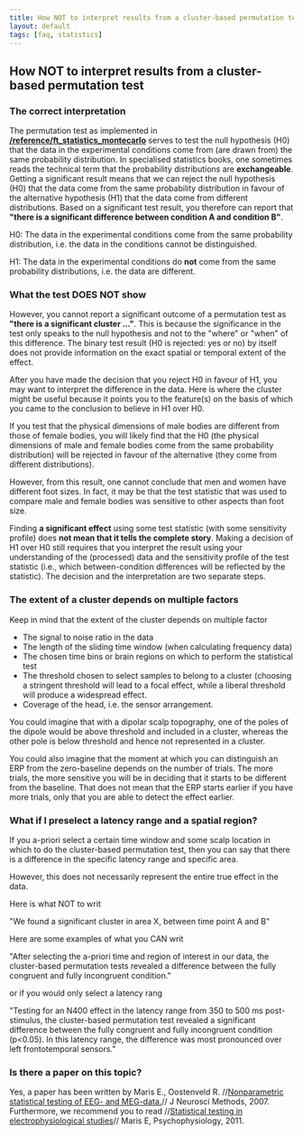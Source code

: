 ```yaml
---
title: How NOT to interpret results from a cluster-based permutation test
layout: default
tags: [faq, statistics]
---
```


##  How NOT to interpret results from a cluster-based permutation test

### The correct interpretation

The permutation test as implemented in **[/reference/ft_statistics_montecarlo](/reference/ft_statistics_montecarlo)** serves to test  the null hypothesis (H0) that the data in the experimental conditions come from (are drawn from) the same probability distribution. In specialised statistics books, one sometimes reads the technical term that the probability distributions are **exchangeable**. Getting a significant result means that we can reject the null hypothesis (H0) that the data come from the same probability distribution in favour of the alternative hypothesis (H1) that the data come from different distributions. Based on a significant test result, you therefore can report that **"there is a significant difference between condition A and condition B"**.

<div class="alert-danger">
H0: The data in the experimental conditions come from the same probability distribution, i.e. the data in the conditions cannot be distinguished.

H1: The data in the experimental conditions do **not** come from the same probability distributions, i.e. the data are different.
</div>

### What the test DOES NOT show

However, you cannot report a significant outcome of a permutation test as **"there is a significant cluster ..."**.  This is because the significance in the test only speaks to the null hypothesis and not to the "where" or "when" of this difference. The binary test result (H0 is rejected: yes or no) by itself does not provide information on the exact spatial or temporal extent of the effect.

After you have made the decision that you reject H0 in favour of H1, you may want to interpret the difference in the data. Here is where the cluster might be useful because it points you to the feature(s) on the basis of which you came to the conclusion to believe in H1 over H0. 

<div class="alert-info">
If you test that the physical dimensions of male bodies are different from those of female bodies, you will likely find that the H0 (the physical dimensions of male and female bodies come from the same probability distribution) will be rejected in favour of the alternative (they come from different distributions). 

However, from this result, one cannot conclude that men and women have different foot sizes. In fact, it may be that the test statistic that was used to compare male and female bodies was sensitive to other aspects than foot size. 

Finding **a significant effect** using some test statistic (with some sensitivity profile) does **not mean that it tells the complete story**. Making a decision of H1 over H0 still requires that you interpret the result using your understanding of the (processed) data and the sensitivity profile of the test statistic (i.e., which between-condition differences will be reflected by the statistic). The decision and the interpretation are two separate steps.
</div>

### The extent of a cluster depends on multiple factors

Keep in mind that the extent of the cluster depends on multiple factor

*  The signal to noise ratio in the data 
*  The length of the sliding time window (when calculating frequency data)
*  The chosen time bins or brain regions on which to perform the statistical test 
*  The threshold chosen to select samples to belong to a cluster (choosing a stringent threshold will lead to a focal effect, while a liberal threshold will produce a widespread effect.
*  Coverage of the head, i.e. the sensor arrangement.

You could imagine that with a dipolar scalp topography, one of the poles of the dipole would be above threshold and included in a cluster, whereas the other pole is below threshold and hence not represented in a cluster.

You could also imagine that the moment at which you can distinguish an ERP from the zero-baseline depends on the number of trials. The more trials, the more sensitive you will be in deciding that it starts to be different from the baseline. That does not mean that the ERP starts earlier if you have more trials, only that you are able to detect the effect earlier.

###  What if I preselect a latency range and a spatial region?

If you a-priori select a certain time window and some scalp location in which to do the cluster-based permutation test, then you can say that there is a difference in the specific latency range and specific area. 

However, this does not necessarily represent the entire true effect in the data. 

<div class="alert-info">
Here is what NOT to writ

"We found a significant cluster in area X, between time point A and B"
</div>

<div class="alert-info">
Here are some examples of what you CAN writ

"After selecting the a-priori time and region of interest in our data, the cluster-based permutation tests revealed a difference between the fully congruent and fully incongruent condition."

or if you would only select a latency rang

"Testing for an N400 effect in the latency range from 350 to 500 ms post-stimulus, the cluster-based permutation test revealed a significant difference between the fully congruent and fully incongruent condition (p<0.05). In this latency range, the difference was most pronounced over left frontotemporal sensors."

</div>

###  Is there a paper on this topic?

Yes, a paper has been written by Maris E., Oostenveld R. //[Nonparametric statistical testing of EEG- and MEG-data.](http://www.ncbi.nlm.nih.gov/pubmed/17517438)// J Neurosci Methods, 2007. Furthermore, we recommend you to read  //[Statistical testing in electrophysiological studies](http://www.ncbi.nlm.nih.gov/pubmed/22176204)// Maris E, Psychophysiology, 2011.
